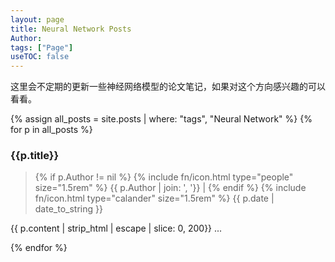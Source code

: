 ```yaml
---
layout: page
title: Neural Network Posts
Author: 
tags: ["Page"]
useTOC: false
---
```


这里会不定期的更新一些神经网络模型的论文笔记，如果对这个方向感兴趣的可以看看。


<div class="horizontal-flex-box">
{% assign all_posts = site.posts | where: "tags", "Neural Network" %}
{% for p in all_posts %}
<div class="flex-page-card" onclick="window.location.href='{{ site.baseurl }}{{ p.url }}'">
    <h3>{{p.title}}</h3>
    <blockquote>
        {% if p.Author != nil %}
        {% include fn/icon.html type="people" size="1.5rem" %}
        {{ p.Author | join: ', '}} | 
        {% endif %}
        {% include fn/icon.html type="calander" size="1.5rem" %}
        {{ p.date | date_to_string }}
    </blockquote>
    <div class="horizontal-flex-box">
        <p>{{ p.content | strip_html | escape | slice: 0, 200}} ...</p>
        <!--<img src="{{p.excrept_pic}}" width="40%" height="40%"/>-->
    </div>
</div>
{% endfor %}
</div>

<div style="background: url('../../../../assets/neural_network.svg') no-repeat right bottom; height: 20rem; background-size: contain;"/>